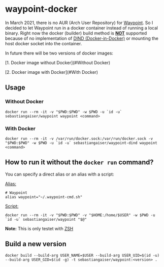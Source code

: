 # waypoint-docker

In March 2021, there is no AUR (Arch User Repository) for [Waypoint](https://www.waypointproject.io/).
So I decided to let Waypoint run in a docker container instead of running a local binary.
Right now the docker (builder) build method is <b><u>NOT</u></b> supported because of no implementation of [DIND (Docker-in-Docker)](https://github.com/jpetazzo/dind#docker-in-docker) or mounting the host docker socket into the container.

In future there will be two versions of docker images:

[1. Docker image without Docker](#Without Docker)

[2. Docker image with Docker](#With Docker)


## Usage

### Without Docker

```shell
docker run --rm -it -v "$PWD:$PWD" -w $PWD -u `id -u` sebastiangaiser/waypoint waypoint <command>
```

### With Docker

```shell
docker run --rm -it -v /var/run/docker.sock:/var/run/docker.sock -v "$PWD:$PWD" -w $PWD -u `id -u` sebastiangaiser/waypoint-dind waypoint <command>
```

## How to run it without the `docker run` command?

You can specify a direct alias or an alias with a script:

<u>Alias:</u>
```shell
# Waypoint
alias waypoint="~/.waypoint-cmd.sh"
```

<u>Script:</u>
```shell
docker run --rm -it -v "$PWD:$PWD" -v "$HOME:/home/$USER" -w $PWD -u `id -u` sebastiangaiser/waypoint "$@"
```

<b>Note:</b> This is only testet with [ZSH](https://ohmyz.sh/)

## Build a new version

```shell
docker build --build-arg USER_NAME=$USER --build-arg USER_UID=$(id -u) --build-arg USER_GID=$(id -g) -t sebastiangaiser/waypoint:<version> .
```
